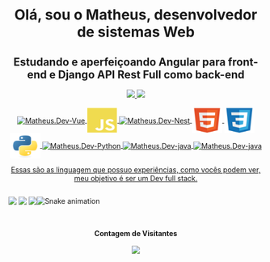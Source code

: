 <h1 align="center">Olá, sou o Matheus, desenvolvedor de sistemas Web</h1>
<h2 align="center"> Estudando e aperfeiçoando Angular para front-end e Django API Rest Full como back-end</h2>
<div align="center">
  <a href="https://github.com/matheusstyt">
    
  <img height="180em" src="https://github-readme-stats.vercel.app/api?username=matheusstyt&show_icons=true&theme=dracula&include_all_commits=true&count_private=true"/>
  <img height="180em" src="https://github-readme-stats.vercel.app/api/top-langs/?username=matheusstyt&layout=compact&langs_count=7&theme=dracula"/>
</div>
<div align="center" style="display: inline_block"><br>
<img align="center" alt="Matheus.Dev-Vue" height="50" width="60" src="https://cdn.jsdelivr.net/gh/devicons/devicon/icons/vuejs/vuejs-original.svg" />         
<img align="center" alt="Matheus.Dev-Js" height="50" width="60" src="https://raw.githubusercontent.com/devicons/devicon/master/icons/javascript/javascript-plain.svg">
<img align="center" alt="Matheus.Dev-Nest" height="50" width="60"
     src="https://cdn.jsdelivr.net/gh/devicons/devicon/icons/nestjs/nestjs-plain.svg" />   
<img align="center" alt="Matheus.Dev-HTML" height="50" width="60" src="https://raw.githubusercontent.com/devicons/devicon/master/icons/html5/html5-original.svg">
<img align="center" alt="Matheus.Dev-CSS" height="50" width="60" src="https://raw.githubusercontent.com/devicons/devicon/master/icons/css3/css3-original.svg">
<img align="center" alt="Matheus.Dev-Python" height="50" width="60" src="https://raw.githubusercontent.com/devicons/devicon/master/icons/python/python-original.svg">
<img align="center" alt="Matheus.Dev-Python" height="50" width="60" src="https://cdn.jsdelivr.net/gh/devicons/devicon/icons/django/django-plain.svg" />
<img align="center" alt="Matheus.Dev-java" height="50" width="60" src="https://cdn.jsdelivr.net/gh/devicons/devicon/icons/java/java-original.svg" />
<img align="center" alt="Matheus.Dev-java" height="50" width="60" src="https://cdn.jsdelivr.net/gh/devicons/devicon/icons/microsoftsqlserver/microsoftsqlserver-plain-wordmark.svg" />
  <p>Essas são as linguagem que possuo experiências, como vocês podem ver, meu objetivo é ser um Dev full stack.</p>
</div>
 
 
<div style="display: flex"; justify-content: space-around;> 

  <a href="https://instagram.com/matheus._dev" target="_blank"><img src="https://img.shields.io/badge/-Instagram-%23E4405F?style=for-the-badge&logo=instagram&logoColor=white" target="_blank"></a>
  <a href = "mailto:matheus20galdino@gmail.com"><img src="https://img.shields.io/badge/-Gmail-%23333?style=for-the-badge&logo=gmail&logoColor=white" target="_blank"></a>
  <a href="https://www.linkedin.com/in/matheus-galdino-083825144/" target="_blank"><img src="https://img.shields.io/badge/-LinkedIn-%230077B5?style=for-the-badge&logo=linkedin&logoColor=white" target="_blank"></a> 
 
  ![Snake animation](https://github.com/matheusstyt/matheusstyt/blob/output/github-contribution-grid-snake.svg)
 
</div>

<div align="center">
<br><p align="centre"><b>Contagem de Visitantes</b></p>  
<p align="center"><img align="center" src="https://profile-counter.glitch.me/{matheusstyt}/count.svg" /></p> 
<br>
</div>

